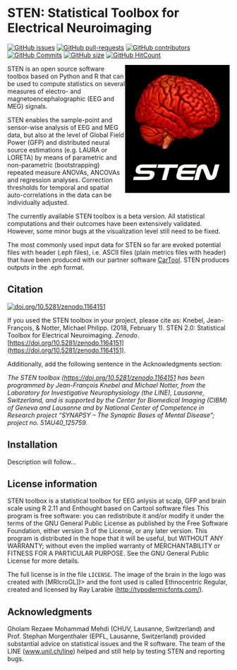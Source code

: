 STEN: Statistical Toolbox for Electrical Neuroimaging
=====================================================

[![GitHub issues](https://img.shields.io/github/issues/jknebel/STEN.svg)](https://github.com/jknebel/STEN/issues/)
[![GitHub pull-requests](https://img.shields.io/github/issues-pr/jknebel/STEN.svg)](https://github.com/jknebel/STEN/pulls/)
[![GitHub contributors](https://img.shields.io/github/contributors/jknebel/STEN.svg)](https://GitHub.com/jknebel/STEN/graphs/contributors/)
[![GitHub Commits](https://github-basic-badges.herokuapp.com/commits/jknebel/STEN.svg)](https://github.com/jknebel/STEN/commits/master)
[![GitHub size](https://github-size-badge.herokuapp.com/jknebel/STEN.svg)](https://github.com/jknebel/STEN/archive/master.zip)
[![GitHub HitCount](http://hits.dwyl.io/jknebel/STEN.svg)](http://hits.dwyl.io/jknebel/STEN)


<img align="right" height="290" src="STEN_logo.png">STEN is an open source software toolbox based on Python and R that can be used to compute statistics on several measures of electro- and magnetoencephalographic (EEG and MEG) signals.

STEN enables the sample-point and sensor-wise analysis of EEG and MEG data, but also at the level of Global Field Power (GFP) and distributed neural source estimations (e.g. LAURA or LORETA) by means of parametric and non-parametric (bootstrapping) repeated measure ANOVAs, ANCOVAs and regression analyses. Correction thresholds for temporal and spatial auto-correlations in the data can be individually adjusted.

The currently available STEN toolbox is a beta version. All statistical computations and their outcomes have been extensively validated. However, some minor bugs at the visualization level still need to be fixed.

The most commonly used input data for STEN so far are evoked potential files with header (.eph files), i.e. ASCII files (plain metrics files with header) that have been produced with our partner software [CarTool](https://sites.google.com/site/fbmlab/cartool). STEN produces outputs in the .eph format.


Citation
--------

[![doi.org/10.5281/zenodo.1164151](https://zenodo.org/badge/doi/10.5281/zenodo.1164151.svg)](http://doi.org/10.5281/zenodo.1164151)

If you used the STEN toolbox in your project, please cite as: Knebel, Jean-François, & Notter, Michael Philipp. (2018, February 1). STEN 2.0: Statistical Toolbox for Electrical Neuroimaging. *Zenodo*. [https://doi.org/10.5281/zenodo.1164151](https://doi.org/10.5281/zenodo.1164151).

Additionally, add the following sentence in the Acknowledgments section:

*The STEN toolbox (https://doi.org/10.5281/zenodo.1164151 has been programmed by Jean-François Knebel and Michael Notter, from the Laboratory for Investigative Neurophysiology (the LINE), Lausanne, Switzerland, and is supported by the Center for Biomedical Imaging (CIBM) of Geneva and Lausanne and by National Center of Competence in Research project “SYNAPSY – The Synaptic Bases of Mental Disease”; project no. 51AU40_125759.*


Installation
------------

Description will follow...


License information
-------------------

STEN toolbox is a statistical toolbox for EEG anlysis at scalp, GFP and brain scale using R 2.11 and Enthought based on Cartool software files
This program is free software: you can redistribute it and/or modify it under the terms of the GNU General Public License as published by the Free Software Foundation, either version 3 of the License, or any later version. This program is distributed in the hope that it will be useful, but WITHOUT ANY WARRANTY; without even the implied warranty of MERCHANTABILITY or FITNESS FOR A PARTICULAR PURPOSE. See the GNU General Public License for more details.

The full license is in the file ``LICENSE``. The image of the brain in the logo was created with [MRIcroGL])> and the font used is called Ethnocentric Regular, created and licensed by Ray Larabie (http://typodermicfonts.com/).


Acknowledgments
---------------
Gholam Rezaee Mohammad Mehdi (CHUV, Lausanne, Switzerland) and Prof. Stephan Morgenthaler (EPFL, Lausanne, Switzerland) provided substantial advice on statistical issues and the R software. The team of the LINE (www.unil.ch/line) helped and still help by testing STEN and reporting bugs.

